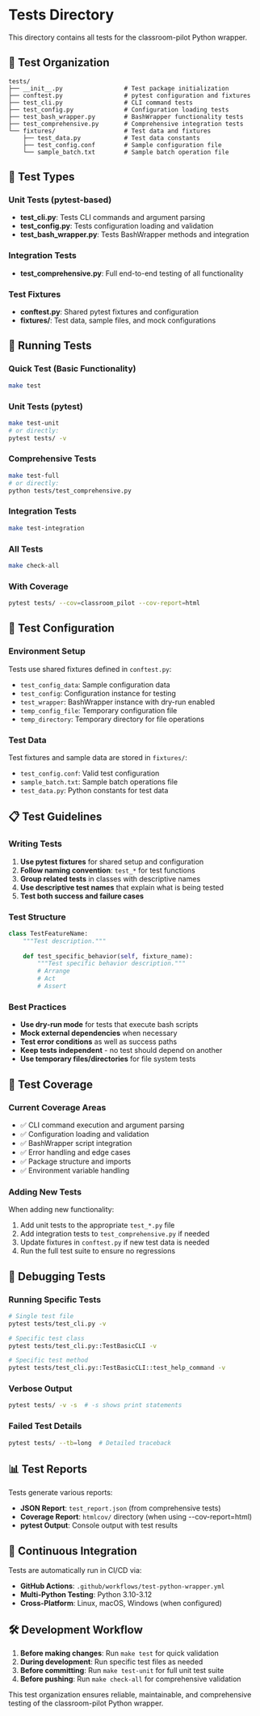# Tests Directory

This directory contains all tests for the classroom-pilot Python wrapper.

## 📁 Test Organization

```
tests/
├── __init__.py                 # Test package initialization
├── conftest.py                 # pytest configuration and fixtures
├── test_cli.py                 # CLI command tests
├── test_config.py              # Configuration loading tests
├── test_bash_wrapper.py        # BashWrapper functionality tests
├── test_comprehensive.py       # Comprehensive integration tests
└── fixtures/                   # Test data and fixtures
    ├── test_data.py            # Test data constants
    ├── test_config.conf        # Sample configuration file
    └── sample_batch.txt        # Sample batch operation file
```

## 🧪 Test Types

### Unit Tests (pytest-based)
- **test_cli.py**: Tests CLI commands and argument parsing
- **test_config.py**: Tests configuration loading and validation
- **test_bash_wrapper.py**: Tests BashWrapper methods and integration

### Integration Tests
- **test_comprehensive.py**: Full end-to-end testing of all functionality

### Test Fixtures
- **conftest.py**: Shared pytest fixtures and configuration
- **fixtures/**: Test data, sample files, and mock configurations

## 🚀 Running Tests

### Quick Test (Basic Functionality)
```bash
make test
```

### Unit Tests (pytest)
```bash
make test-unit
# or directly:
pytest tests/ -v
```

### Comprehensive Tests
```bash
make test-full
# or directly:
python tests/test_comprehensive.py
```

### Integration Tests
```bash
make test-integration
```

### All Tests
```bash
make check-all
```

### With Coverage
```bash
pytest tests/ --cov=classroom_pilot --cov-report=html
```

## 🔧 Test Configuration

### Environment Setup
Tests use shared fixtures defined in `conftest.py`:
- `test_config_data`: Sample configuration data
- `test_config`: Configuration instance for testing
- `test_wrapper`: BashWrapper instance with dry-run enabled
- `temp_config_file`: Temporary configuration file
- `temp_directory`: Temporary directory for file operations

### Test Data
Test fixtures and sample data are stored in `fixtures/`:
- `test_config.conf`: Valid test configuration
- `sample_batch.txt`: Sample batch operations file
- `test_data.py`: Python constants for test data

## 📋 Test Guidelines

### Writing Tests
1. **Use pytest fixtures** for shared setup and configuration
2. **Follow naming convention**: `test_*` for test functions
3. **Group related tests** in classes with descriptive names
4. **Use descriptive test names** that explain what is being tested
5. **Test both success and failure cases**

### Test Structure
```python
class TestFeatureName:
    """Test description."""
    
    def test_specific_behavior(self, fixture_name):
        """Test specific behavior description."""
        # Arrange
        # Act  
        # Assert
```

### Best Practices
- **Use dry-run mode** for tests that execute bash scripts
- **Mock external dependencies** when necessary
- **Test error conditions** as well as success paths
- **Keep tests independent** - no test should depend on another
- **Use temporary files/directories** for file system tests

## 🎯 Test Coverage

### Current Coverage Areas
- ✅ CLI command execution and argument parsing
- ✅ Configuration loading and validation
- ✅ BashWrapper script integration
- ✅ Error handling and edge cases
- ✅ Package structure and imports
- ✅ Environment variable handling

### Adding New Tests
When adding new functionality:
1. Add unit tests to the appropriate `test_*.py` file
2. Add integration tests to `test_comprehensive.py` if needed
3. Update fixtures in `conftest.py` if new test data is needed
4. Run the full test suite to ensure no regressions

## 🐛 Debugging Tests

### Running Specific Tests
```bash
# Single test file
pytest tests/test_cli.py -v

# Specific test class
pytest tests/test_cli.py::TestBasicCLI -v

# Specific test method
pytest tests/test_cli.py::TestBasicCLI::test_help_command -v
```

### Verbose Output
```bash
pytest tests/ -v -s  # -s shows print statements
```

### Failed Test Details
```bash
pytest tests/ --tb=long  # Detailed traceback
```

## 📊 Test Reports

Tests generate various reports:
- **JSON Report**: `test_report.json` (from comprehensive tests)
- **Coverage Report**: `htmlcov/` directory (when using --cov-report=html)
- **pytest Output**: Console output with test results

## 🔄 Continuous Integration

Tests are automatically run in CI/CD via:
- **GitHub Actions**: `.github/workflows/test-python-wrapper.yml`
- **Multi-Python Testing**: Python 3.10-3.12
- **Cross-Platform**: Linux, macOS, Windows (when configured)

## 🛠️ Development Workflow

1. **Before making changes**: Run `make test` for quick validation
2. **During development**: Run specific test files as needed
3. **Before committing**: Run `make test-unit` for full unit test suite
4. **Before pushing**: Run `make check-all` for comprehensive validation

This test organization ensures reliable, maintainable, and comprehensive testing of the classroom-pilot Python wrapper.

